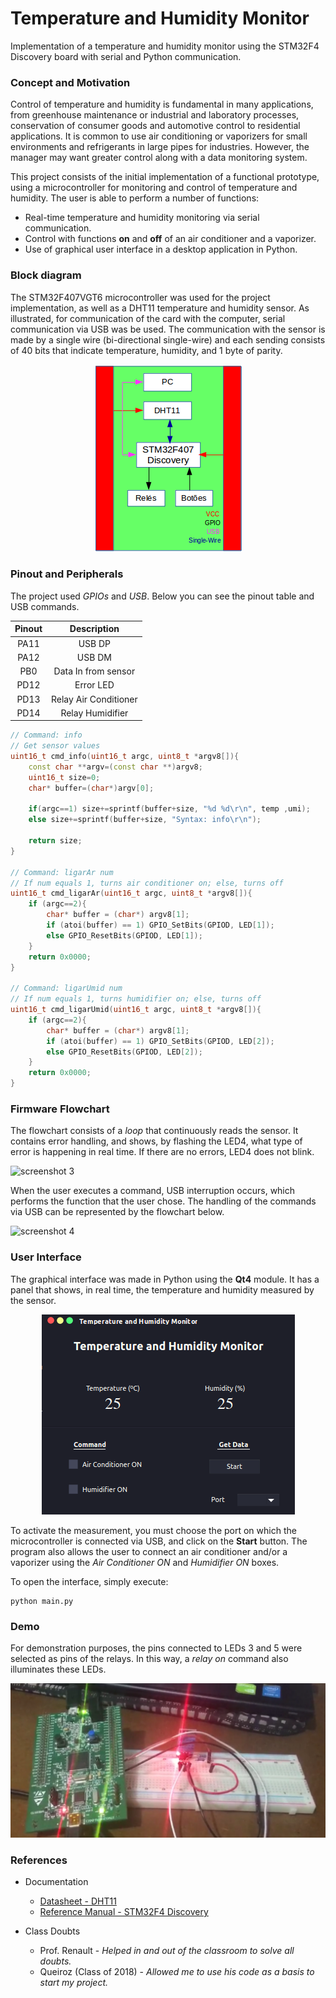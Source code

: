 # Temperature and Humidity Monitor

Implementation of a temperature and humidity monitor using the STM32F4 Discovery board with serial and Python communication.

### Concept and Motivation

Control of temperature and humidity is fundamental in many applications, from greenhouse maintenance or industrial and laboratory processes, conservation of consumer goods and automotive control to residential applications.
It is common to use air conditioning or vaporizers for small environments and refrigerants in large pipes for industries. However, the manager may want greater control along with a data monitoring system.

This project consists of the initial implementation of a functional prototype, using a microcontroller for monitoring and control of temperature and humidity. The user is able to perform a number of functions:
* Real-time temperature and humidity monitoring via serial communication.
* Control with functions **on** and **off** of an air conditioner and a vaporizer.
* Use of graphical user interface in a desktop application in Python.

### Block diagram

The STM32F407VGT6 microcontroller was used for the project implementation, as well as a DHT11 temperature and humidity sensor. As illustrated, for communication of the card with the computer, serial communication via USB was be used. The communication with the sensor is made by a single wire (bi-directional single-wire) and each sending consists of 40 bits that indicate temperature, humidity, and 1 byte of parity.

<p align="center">
  <img src="https://github.com/Microcontroladores2018/Sampaio/blob/master/images/blockdiagram.png">
</p>

### Pinout and Peripherals

The project used *GPIOs* and *USB*. Below you can see the pinout table and USB commands.

| **Pinout** | **Description**       |
| :--------: | :-------------------: |
| PA11       | USB DP                |
| PA12       | USB DM                |
| PB0        | Data In from sensor   |
| PD12       | Error LED             |
| PD13       | Relay Air Conditioner |
| PD14       | Relay Humidifier      |

```cpp
// Command: info
// Get sensor values
uint16_t cmd_info(uint16_t argc, uint8_t *argv8[]){
	const char **argv=(const char **)argv8;
	uint16_t size=0;
	char* buffer=(char*)argv[0];
	
	if(argc==1) size+=sprintf(buffer+size, "%d %d\r\n", temp ,umi);
    else size+=sprintf(buffer+size, "Syntax: info\r\n");

	return size;
}

// Command: ligarAr num
// If num equals 1, turns air conditioner on; else, turns off 
uint16_t cmd_ligarAr(uint16_t argc, uint8_t *argv8[]){
    if (argc==2){
        char* buffer = (char*) argv8[1];
        if (atoi(buffer) == 1) GPIO_SetBits(GPIOD, LED[1]);
        else GPIO_ResetBits(GPIOD, LED[1]);
    }
    return 0x0000;
}

// Command: ligarUmid num
// If num equals 1, turns humidifier on; else, turns off
uint16_t cmd_ligarUmid(uint16_t argc, uint8_t *argv8[]){
    if (argc==2){
        char* buffer = (char*) argv8[1];
        if (atoi(buffer) == 1) GPIO_SetBits(GPIOD, LED[2]);
        else GPIO_ResetBits(GPIOD, LED[2]);
    }
    return 0x0000;
}
```

### Firmware Flowchart

The flowchart consists of a *loop* that continuously reads the sensor. It contains error handling, and shows, by flashing the LED4, what type of error is happening in real time. If there are no errors, LED4 does not blink.

![screenshot 3](https://github.com/Microcontrollers2018/Sampaio/blob/master/images/flow.png)

When the user executes a command, USB interruption occurs, which performs the function that the user chose. The handling of the commands via USB can be represented by the flowchart below.

![screenshot 4](https://github.com/Microcontrollers2018/Sampaio/blob/master/images/usb.png)

### User Interface

The graphical interface was made in Python using the **Qt4** module. It has a panel that shows, in real time, the temperature and humidity measured by the sensor.

<p align="center">
  <img src="https://github.com/Microcontroladores2018/Sampaio/blob/master/images/gui.png">
</p>

To activate the measurement, you must choose the port on which the microcontroller is connected via USB, and click on the **Start** button. The program also allows the user to connect an air conditioner and/or a vaporizer using the *Air Conditioner ON* and *Humidifier ON* boxes.

To open the interface, simply execute:

```
python main.py
```

### Demo

For demonstration purposes, the pins connected to LEDs 3 and 5 were selected as pins of the relays. In this way, a *relay on* command also illuminates these LEDs.

[![screenshot 5](https://github.com/Microcontroladores2018/Sampaio/blob/master/images/thumb.png)](https://youtu.be/T4_lUNnVeBA)

### References

* Documentation
    * [Datasheet - DHT11](https://akizukidenshi.com/download/ds/aosong/DHT11.pdf)
    * [Reference Manual - STM32F4 Discovery](http://www.st.com/content/ccc/resource/technical/document/reference_manual/3d/6d/5a/66/b4/99/40/d4/DM00031020.pdf/files/DM00031020.pdf/jcr:content/translations/en.DM00031020.pdf)

* Class Doubts
     * Prof. Renault - *Helped in and out of the classroom to solve all doubts.*
     * Queiroz (Class of 2018) - *Allowed me to use his code as a basis to start my project.*